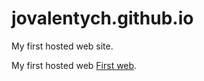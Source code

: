 

# jovalentych.github.io
My first hosted web site.

My first hosted web [First web](https://jovalentych.github.io/002prj_260123/index.html).
